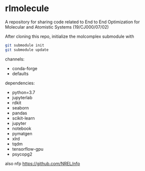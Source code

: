 # rlmolecule

A repository for sharing code related to End to End Optimization for Molecular and Atomistic Systems (19/CJ000/07/02)

After cloning this repo, initialize the molcomplex submodule with
```bash
git submodule init
git submodule update
```



channels:
  - conda-forge
  - defaults
  
dependencies:
  - python=3.7
  - jupyterlab
  - rdkit
  - seaborn
  - pandas
  - scikit-learn
  - jupyter
  - notebook
  - pymatgen
  - xlrd
  - tqdm
  - tensorflow-gpu
  - psycopg2
  
  
  also nfp
  https://github.com/NREL/nfp
